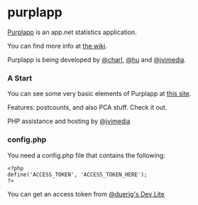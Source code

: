 purplapp
========

[Purplapp](http://app.net/purplapp) is an app.net statistics application.

You can find more info at [the wiki](http://appdotnetwiki.net/w/index.php?title=Purplapp).

Purplapp is being developed by [@charl](http://app.net/charl), [@hu](http://app.net/hu) and [@jvimedia](http://app.net/jvimedia).

### A Start

You can see some very basic elements of Purplapp at [this site](http://charl.jvim.de/posts).

Features: postcounts, and also PCA stuff. Check it out.

PHP assistance and hosting by [@jvimedia](http://app.net/jvimedia)

### config.php 

You need a config.php file that contains the following:

```
<?php
define('ACCESS_TOKEN', 'ACCESS_TOKEN_HERE');
?>
```

You can get an access token from [@duerig's Dev Lite](http://dev-lite.jonathonduerig.com)
